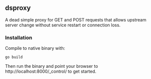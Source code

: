 ## dsproxy

A dead simple proxy for GET and POST requests that allows upstream server change without service restart or connection loss.

### Installation

Compile to native binary with:

    go build
    
Then run the binary and point your browser to http://localhost:8000/_control/ to get started.

